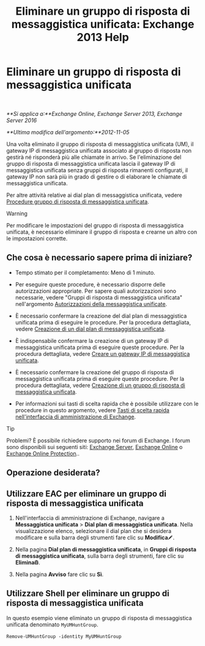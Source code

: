 ﻿---
title: 'Eliminare un gruppo di risposta di messaggistica unificata: Exchange 2013 Help'
TOCTitle: Eliminare un gruppo di risposta di messaggistica unificata
ms:assetid: 11ac102d-b58d-486c-85b6-e096428e556d
ms:mtpsurl: https://technet.microsoft.com/it-it/library/Aa996318(v=EXCHG.150)
ms:contentKeyID: 50555541
ms.date: 05/22/2018
mtps_version: v=EXCHG.150
ms.translationtype: MT
---

# Eliminare un gruppo di risposta di messaggistica unificata

 

_**Si applica a:**Exchange Online, Exchange Server 2013, Exchange Server 2016_

_**Ultima modifica dell'argomento:**2012-11-05_

Una volta eliminato il gruppo di risposta di messaggistica unificata (UM), il gateway IP di messaggistica unificata associato al gruppo di risposta non gestirà né risponderà più alle chiamate in arrivo. Se l'eliminazione del gruppo di risposta di messaggistica unificata lascia il gateway IP di messaggistica unificata senza gruppi di risposta rimanenti configurati, il gateway IP non sarà più in grado di gestire o di elaborare le chiamate di messaggistica unificata.

Per altre attività relative ai dial plan di messaggistica unificata, vedere [Procedure gruppo di risposta di messaggistica unificata](um-hunt-group-procedures-exchange-2013-help.md).


> [!WARNING]
> Per modificare le impostazioni del gruppo di risposta di messaggistica unificata, è necessario eliminare il gruppo di risposta e crearne un altro con le impostazioni corrette.



## Che cosa è necessario sapere prima di iniziare?

  - Tempo stimato per il completamento: Meno di 1 minuto.

  - Per eseguire queste procedure, è necessario disporre delle autorizzazioni appropriate. Per sapere quali autorizzazioni sono necessarie, vedere "Gruppi di risposta di messaggistica unificata" nell'argomento [Autorizzazioni della messaggistica unificate](unified-messaging-permissions-exchange-2013-help.md).

  - È necessario confermare la creazione del dial plan di messaggistica unificata prima di eseguire le procedure. Per la procedura dettagliata, vedere [Creazione di un dial plan di messaggistica unificata](create-a-um-dial-plan-exchange-2013-help.md).

  - È indispensabile confermare la creazione di un gateway IP di messaggistica unificata prima di eseguire queste procedure. Per la procedura dettagliata, vedere [Creare un gateway IP di messaggistica unificata](create-a-um-ip-gateway-exchange-2013-help.md).

  - È necessario confermare la creazione del gruppo di risposta di messaggistica unificata prima di eseguire queste procedure. Per la procedura dettagliata, vedere [Creazione di un gruppo di risposta di messaggistica unificata](create-a-um-hunt-group-exchange-2013-help.md).

  - Per informazioni sui tasti di scelta rapida che è possibile utilizzare con le procedure in questo argomento, vedere [Tasti di scelta rapida nell'interfaccia di amministrazione di Exchange](keyboard-shortcuts-in-the-exchange-admin-center-exchange-online-protection-help.md).


> [!TIP]
> Problemi? È possibile richiedere supporto nei forum di Exchange. I forum sono disponibili sui seguenti siti: <A href="https://go.microsoft.com/fwlink/p/?linkid=60612">Exchange Server</A>, <A href="https://go.microsoft.com/fwlink/p/?linkid=267542">Exchange Online</A> o <A href="https://go.microsoft.com/fwlink/p/?linkid=285351">Exchange Online Protection</A>..



## Operazione desiderata?

## Utilizzare EAC per eliminare un gruppo di risposta di messaggistica unificata

1.  Nell'interfaccia di amministrazione di Exchange, navigare a **Messaggistica unificata** \> **Dial plan di messaggistica unificata**. Nella visualizzazione elenco, selezionare il dial plan che si desidera modificare e sulla barra degli strumenti fare clic su **Modifica**![Icona Modifica](images/JJ218640.6f53ccb2-1f13-4c02-bea0-30690e6ea71d(EXCHG.150).gif "Icona Modifica").

2.  Nella pagina **Dial plan di messaggistica unificata**, in **Gruppi di risposta di messaggistica unificata**, sulla barra degli strumenti, fare clic su **Elimina**![Icona Elimina](images/Dd979797.14f639f6-61e8-4418-bbfb-0db14de9d2f5(EXCHG.150).gif "Icona Elimina").

3.  Nella pagina **Avviso** fare clic su **Sì**.

## Utilizzare Shell per eliminare un gruppo di risposta di messaggistica unificata

In questo esempio viene eliminato un gruppo di risposta di messaggistica unificata denominato `MyUMHuntGroup`.

    Remove-UMHuntGroup -identity MyUMHuntGroup

